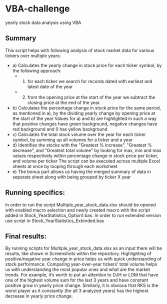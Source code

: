 # VBA-challenge
yearly stock data analysis using VBA
## Summary
This script helps with following analysis of stock market data for various tickers over multiple years:
*  a) Calculates the yearly change in stock price for each ticker symbol, by the following approach: 
	 * 1. for each ticker we search for records dated with earliest and latest date of the year 
    * 2. from the opening price at the start of the year we subtract the closing price at the end of the year.
 * b) Calculates the percentage change in stock price for the same period, as mentioned in a), by the dividing yearly change by opening price at the start of the year
Values for a) and b) are highlighted in such a way that positive changes have green background, negative changes have red background and 0 has yellow background
 * с) Calculates the total stock volume over the year for each ticker symbol, by summing up all volumes for a ticker and a year
 * d) Identifies the stocks with the "Greatest % increase", "Greatest % decrease", and "Greatest total volume" by looking for max, min and max values respectively within percentage change in stock price per ticker, and volume per ticker
The script can be executed across multiple Excel sheets at once by looping through each worksheet
* e) The bonus part allows us having the merged summary of data in separate sheet along with being grouped by ticker X year
##  Running specifics:
In order to run the script Multiple_year_stock_data.xlsx should be opened with enabled macro selection and newly created macro with the script added in Stock_YearStatistics_Option1.bas. 
In order to run extended version use script in Stock_YearStatistics_Extended.bas
## Final results:
By running scripts for Multiple_year_stock_data.xlsx as an input there will be results, like shown in Screenshots within the repository. 
Highlighting of positive/negative year change in price helps us with quick understanding of stock performance. 
Comparing year-over-year tickers' total volume helps us with understanding the most popular ones and what are the market trends.
For example, it’s worth to put an attention to DJH or LOM that have one of the highest volume sum for the last 3 years and have constant positive grow in yearly price change. 
Similarly, it is obvious that RKS is the worst player as it constantly (for all 3 analyzed years) has the highest decrease in yearly price change.
